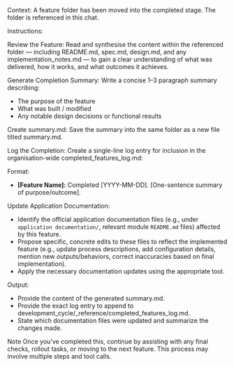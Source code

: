 Context: A feature folder has been moved into the completed stage. 
The folder is referenced in this chat.

Instructions:

Review the Feature: Read and synthesise the content within the referenced 
folder — including README.md, spec.md, design.md, and any 
implementation_notes.md — to gain a clear understanding of what was delivered,
how it works, and what outcomes it achieves.

Generate Completion Summary: Write a concise 1–3 paragraph summary describing:

- The purpose of the feature
- What was built / modified
- Any notable design decisions or functional results

Create summary.md: Save the summary into the same folder as a new file titled 
summary.md.

Log the Completion: Create a single-line log entry for inclusion in the 
organisation-wide completed_features_log.md:

Format:
- **[Feature Name]:** Completed [YYYY-MM-DD]. 
[One-sentence summary of purpose/outcome].

Update Application Documentation: 
- Identify the official application documentation files (e.g., under 
  `application documentation/`, relevant module `README.md` files) affected 
  by this feature.
- Propose specific, concrete edits to these files to reflect the implemented 
  feature (e.g., update process descriptions, add configuration details, 
  mention new outputs/behaviors, correct inaccuracies based on final 
  implementation).
- Apply the necessary documentation updates using the appropriate tool.

Output:

- Provide the content of the generated summary.md.
- Provide the exact log entry to append to 
  development_cycle/_reference/completed_features_log.md.
- State which documentation files were updated and summarize the changes made.

Note
Once you've completed this, continue by assisting with any final checks, 
rollout tasks, or moving to the next feature. This process may involve 
multiple steps and tool calls.